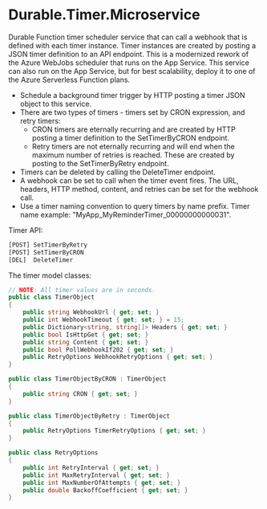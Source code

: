 # Durable.Timer.Microservice

Durable Function timer scheduler service that can call a webhook that is defined with each timer instance. Timer instances are created by posting a JSON timer definition to an API endpoint. This is a modernized rework of the Azure WebJobs scheduler that runs on the App Service. This service can also run on the App Service, but for best scalability, deploy it to one of the Azure Serverless Function plans.

- Schedule a background timer trigger by HTTP posting a timer JSON object to this service.
- There are two types of timers - timers set by CRON expression, and retry timers:
    * CRON timers are eternally recurring and are created by HTTP posting a timer definition to the SetTimerByCRON endpoint.
    * Retry timers are not eternally recurring and will end when the maximum number of retries is reached. These are created by posting to the SetTimerByRetry endpoint.
- Timers can be deleted by calling the DeleteTimer endpoint.
- A webhook can be set to call when the timer event fires. The URL, headers, HTTP method, content, and retries can be set for the webhook call.
- Use a timer naming convention to query timers by name prefix. Timer name example: "MyApp_MyReminderTimer_00000000000031".

Timer API:
```r
[POST] SetTimerByRetry
[POST] SetTimerByCRON
[DEL]  DeleteTimer
```

The timer model classes:
```csharp
// NOTE: All timer values are in seconds.
public class TimerObject
{
    public string WebhookUrl { get; set; }
    public int WebhookTimeout { get; set; } = 15;
    public Dictionary<string, string[]> Headers { get; set; }
    public bool IsHttpGet { get; set; }
    public string Content { get; set; }
    public bool PollWebhookIf202 { get; set; }
    public RetryOptions WebhookRetryOptions { get; set; }
}

public class TimerObjectByCRON : TimerObject
{
    public string CRON { get; set; }
}

public class TimerObjectByRetry : TimerObject
{
    public RetryOptions TimerRetryOptions { get; set; }
}

public class RetryOptions
{
    public int RetryInterval { get; set; }
    public int MaxRetryInterval { get; set; }
    public int MaxNumberOfAttempts { get; set; }
    public double BackoffCoefficient { get; set; }
}
```
